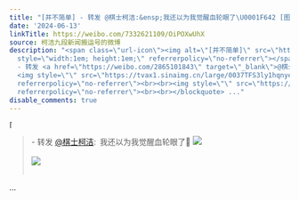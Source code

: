```yaml
---
title: "[并不简单] - 转发 @棋士柯洁:&ensp;我还以为我觉醒血轮眼了\U0001F642 [图片][图片]"
date: '2024-06-13'
linkTitle: https://weibo.com/7332621109/OiPOXwUhX
source: 柯洁九段新闻搬运号的微博
description: "<span class=\"url-icon\"><img alt=\"[并不简单]\" src=\"https://h5.sinaimg.cn/m/emoticon/icon/default/d_bingbujiandan-9955880b30.png\"
  style=\"width:1em; height:1em;\" referrerpolicy=\"no-referrer\"></span><br><blockquote>
  - 转发 <a href=\"https://weibo.com/2865101843\" target=\"_blank\">@棋士柯洁</a>: 我还以为我觉醒血轮眼了\U0001F642
  <img style=\"\" src=\"https://tvax1.sinaimg.cn/large/0037TFS3ly1hqnyee1ccfj60u0140du402.jpg\"
  referrerpolicy=\"no-referrer\"><br><br><img style=\"\" src=\"https://tvax3.sinaimg.cn/large/0037TFS3ly1hqnyecl1jcj63b04eonpi02.jpg\"
  referrerpolicy=\"no-referrer\"><br><br></blockquote> ..."
disable_comments: true
---
```

<span class="url-icon"><img alt="[并不简单]" src="https://h5.sinaimg.cn/m/emoticon/icon/default/d_bingbujiandan-9955880b30.png" style="width:1em; height:1em;" referrerpolicy="no-referrer"></span><br><blockquote> - 转发 <a href="https://weibo.com/2865101843" target="_blank">@棋士柯洁</a>: 我还以为我觉醒血轮眼了🙂 <img style="" src="https://tvax1.sinaimg.cn/large/0037TFS3ly1hqnyee1ccfj60u0140du402.jpg" referrerpolicy="no-referrer"><br><br><img style="" src="https://tvax3.sinaimg.cn/large/0037TFS3ly1hqnyecl1jcj63b04eonpi02.jpg" referrerpolicy="no-referrer"><br><br></blockquote> ...